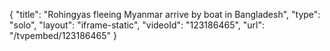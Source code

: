 {
    "title": "Rohingyas fleeing Myanmar arrive by boat in Bangladesh",
    "type": "solo",
    "layout": "iframe-static",
    "videoId": "123186465",
    "url": "\/tvpembed\/123186465"
}
